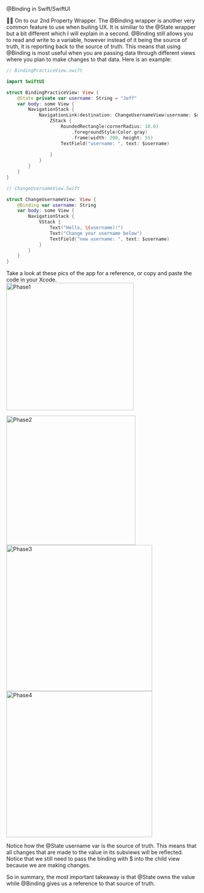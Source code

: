 @Binding in Swift/SwiftUI

👋🏽 On to our 2nd Property Wrapper. The @Binding wrapper is another very common feature to use when builing UX. It is similiar to the @State wrapper but a bit different which I will explain in a second. @Binding still allows you to read and write to a variable, however instead of it being the source of truth, it is reporting back to the source of truth. This means that using @Binding is most useful when you are passing data through different views where you plan to make changes to that data. Here is an example: 

```swift
// BindingPracticeView.swift

import SwiftUI

struct BindingPracticeView: View {
    @State private var username: String = "Jeff"
    var body: some View {
        NavigationStack {
            NavigationLink(destination: ChangeUsernameView(username: $username)) {
                ZStack {
                    RoundedRectangle(cornerRadius: 10.0)
                        .foregroundStyle(Color.gray)
                        .frame(width: 200, height: 55)
                    TextField("username: ", text: $username)
                        
                }
            }
        }
    }
}

// ChangeUsernameView.Swift

struct ChangeUsernameView: View {
    @Binding var username: String
    var body: some View {
        NavigationStack {
            VStack {
                Text("Hello, \(username)!")
                Text("Change your username below")
                TextField("new username: ", text: $username)
            }
        }
    }
}

```
Take a look at these pics of the app for a reference, or copy and paste the code in your Xcode.  
<img width="335" alt="Phase1" src="https://github.com/user-attachments/assets/b0fb47ad-cc0d-455e-b53c-0cae50f5cfe2" />

<img width="340" alt="Phase2" src="https://github.com/user-attachments/assets/e82d7d8d-9dfb-4c79-a630-2b1ba4cb2438" />

<img width="384" alt="Phase3" src="https://github.com/user-attachments/assets/1256a222-d243-42ee-bdbf-b8818edcf73f" />

<img width="384" alt="Phase4" src="https://github.com/user-attachments/assets/8891a3a1-177c-400e-aa30-1d9e182ed0d2" />

Notice how the @State username var is the source of truth. This means that all changes that are made to the value in its subviews will be reflected. Notice that we still need to pass the binding with $ into the child view because we are making changes. 

So in summary, the most important takeaway is that @State owns the value while @Binding gives us a reference to that source of truth. 
